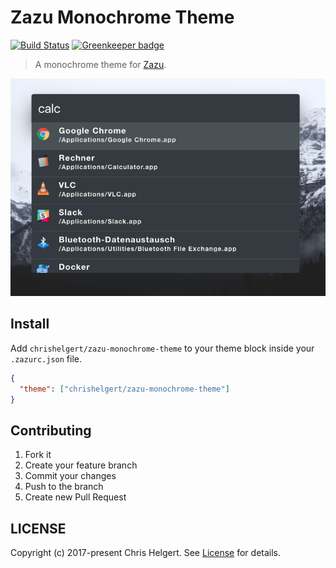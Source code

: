 # Zazu Monochrome Theme

[![Build Status](https://travis-ci.org/chrishelgert/zazu-monochrome-theme.svg?branch=master)](https://travis-ci.org/chrishelgert/zazu-monochrome-theme)
[![Greenkeeper badge](https://badges.greenkeeper.io/chrishelgert/zazu-monochrome-theme.svg)](https://greenkeeper.io/)

> A monochrome theme for [Zazu](https://github.com/tinytacoteam/zazu).

![screenshot](./screenshot.png)

## Install

Add `chrishelgert/zazu-monochrome-theme` to your theme block inside your `.zazurc.json` file.

```json
{
  "theme": ["chrishelgert/zazu-monochrome-theme"]
}
```

## Contributing

1. Fork it
2. Create your feature branch
3. Commit your changes
4. Push to the branch
5. Create new Pull Request

## LICENSE

Copyright (c) 2017-present Chris Helgert. See [License](./LICENSE) for details.
